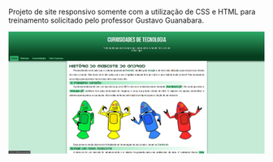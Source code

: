 Projeto de site responsivo somente com a utilização de CSS e HTML para treinamento solicitado pelo professor Gustavo Guanabara. 

![demo](demo_image.png)
